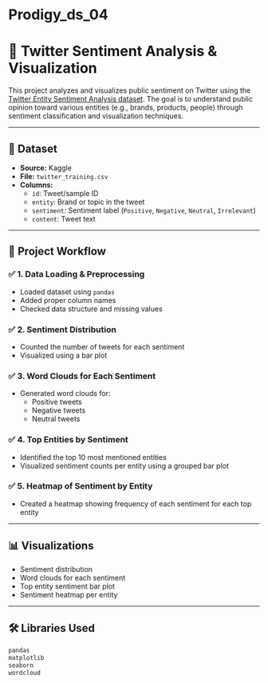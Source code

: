 # Prodigy_ds_04
# 🧠 Twitter Sentiment Analysis & Visualization

This project analyzes and visualizes public sentiment on Twitter using the [Twitter Entity Sentiment Analysis dataset](https://www.kaggle.com/datasets/jp797498e/twitter-entity-sentiment-analysis). The goal is to understand public opinion toward various entities (e.g., brands, products, people) through sentiment classification and visualization techniques.

---

## 📁 Dataset

- **Source:** Kaggle  
- **File:** `twitter_training.csv`  
- **Columns:**
  - `id`: Tweet/sample ID
  - `entity`: Brand or topic in the tweet
  - `sentiment`: Sentiment label (`Positive`, `Negative`, `Neutral`, `Irrelevant`)
  - `content`: Tweet text

---

## 🚀 Project Workflow

### ✅ 1. Data Loading & Preprocessing
- Loaded dataset using `pandas`
- Added proper column names
- Checked data structure and missing values

### ✅ 2. Sentiment Distribution
- Counted the number of tweets for each sentiment
- Visualized using a bar plot

### ✅ 3. Word Clouds for Each Sentiment
- Generated word clouds for:
  - Positive tweets
  - Negative tweets
  - Neutral tweets

### ✅ 4. Top Entities by Sentiment
- Identified the top 10 most mentioned entities
- Visualized sentiment counts per entity using a grouped bar plot

### ✅ 5. Heatmap of Sentiment by Entity
- Created a heatmap showing frequency of each sentiment for each top entity

---

## 📊 Visualizations

-  Sentiment distribution 
-  Word clouds for each sentiment
-  Top entity sentiment bar plot
-  Sentiment heatmap per entity

---

## 🛠️ Libraries Used

```bash
pandas
matplotlib
seaborn
wordcloud

